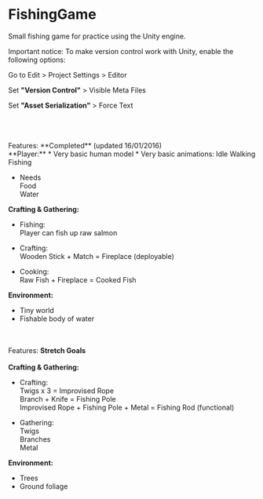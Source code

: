 # FishingGame
Small fishing game for practice using the Unity engine.

Important notice:
To make version control work with Unity, enable the following options:

Go to Edit > Project Settings > Editor

  Set **"Version Control"**  > Visible Meta Files
  
  Set **"Asset Serialization"** > Force Text

  
  

</br>
</br>
</br>
Features: **Completed** (updated 16/01/2016)    
</br>
**Player:**
 * Very basic human model  
 * Very basic animations:  
Idle  
Walking  
Fishing  

 * Needs  
Food  
Water  


**Crafting & Gathering:**
 * Fishing:  
 Player can fish up raw salmon  

 * Crafting:  
Wooden Stick + Match = Fireplace (deployable)  

 * Cooking:  
Raw Fish + Fireplace = Cooked Fish
				
**Environment:**  
 * Tiny world  
 * Fishable body of water  
			
</br></br>
Features: **Stretch Goals**  
</br>
**Crafting & Gathering:**  
 * Crafting:  
Twigs x 3 = Improvised Rope  
Branch + Knife = Fishing Pole  
Improvised Rope + Fishing Pole + Metal = Fishing Rod (functional)  
			
 * Gathering:  
Twigs  
Branches  
Metal
	
	
**Environment:**
 * Trees
 * Ground foliage
